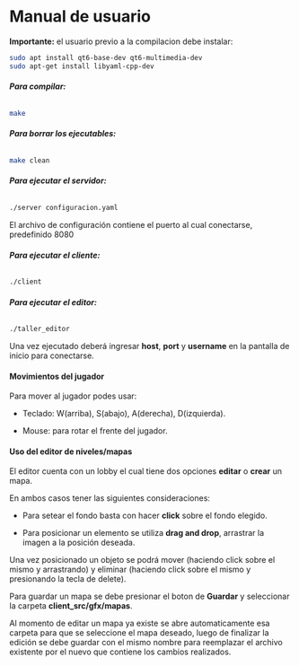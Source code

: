 # Manual de usuario

**Importante:** el usuario previo a la compilacion debe instalar:
```sh
sudo apt install qt6-base-dev qt6-multimedia-dev
sudo apt-get install libyaml-cpp-dev
```

###### **Para compilar:**
```sh
make
```

###### **Para borrar los ejecutables:**
```sh
make clean
```

###### **Para ejecutar el servidor:**
```sh
./server configuracion.yaml
```
El archivo de configuración contiene el puerto al cual conectarse, predefinido 8080

###### **Para ejecutar el cliente:**
```sh
./client
```

###### **Para ejecutar el editor:**
```sh
./taller_editor
```
Una vez ejecutado deberá ingresar **host**, **port** y **username** en la pantalla de inicio para conectarse. 

#### Movimientos del jugador
Para mover al jugador podes usar:

- Teclado: W(arriba), S(abajo), A(derecha), D(izquierda). 

- Mouse: para rotar el frente del jugador. 


#### Uso del editor de niveles/mapas

El editor cuenta con un lobby el cual tiene dos opciones **editar** o **crear** un mapa.

En ambos casos tener las siguientes consideraciones:

- Para setear el fondo basta con hacer **click** sobre el fondo elegido. 

- Para posicionar un elemento se utiliza **drag and drop**, arrastrar la imagen a la posición deseada. 

Una vez posicionado un objeto se podrá mover (haciendo click sobre el mismo y arrastrando) y eliminar (haciendo click sobre el mismo y presionando la tecla de delete). 

Para guardar un mapa se debe presionar el boton de **Guardar** y seleccionar la carpeta **client_src/gfx/mapas**. 

Al momento de editar un mapa ya existe se abre automaticamente esa carpeta para que se seleccione el mapa deseado, luego de finalizar la edición se debe guardar con el mismo nombre para reemplazar el archivo existente por el nuevo que contiene los cambios realizados. 


